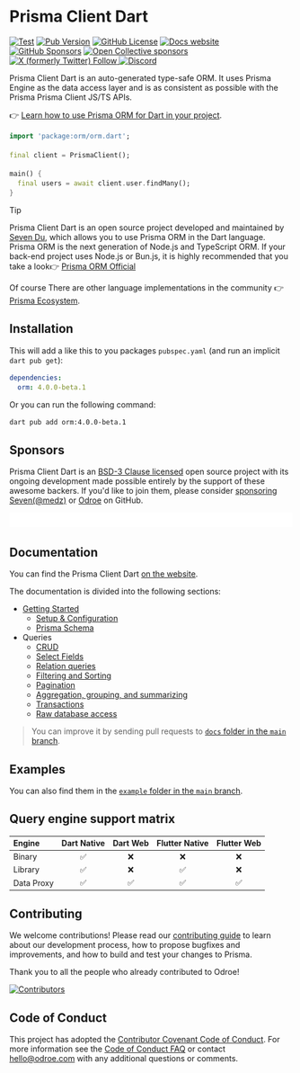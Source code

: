 # Prisma Client Dart

[![Test](https://github.com/medz/prisma-dart/actions/workflows/test.yml/badge.svg)](https://github.com/medz/prisma-dart/actions/workflows/test.yml)
[![Pub Version](https://img.shields.io/pub/v/orm?include_prereleases)](https://pub.dev/packages/orm)
[![GitHub License](https://img.shields.io/github/license/medz/prisma-dart)](https://github.com/medz/prisma-dart/blob/main/LICENSE)
[![Docs website](https://img.shields.io/badge/docs-prisma.pub-brightgreen)](https://prisma.pub/)
[![GitHub Sponsors](https://img.shields.io/github/sponsors/medz?label=github%20sponsors)](https://github.com/sponsors/medz)
[![Open Collective sponsors](https://img.shields.io/opencollective/sponsors/openodroe?label=open%20collective)](https://opencollective.com/openodroe)
[![X (formerly Twitter) Follow](https://img.shields.io/twitter/follow/shiweidu)
](https://twitter.com/shiweidu)
[![Discord](https://img.shields.io/discord/1035043284457881620?label=discord)](https://discord.gg/ms2X9TQMR8)

Prisma Client Dart is an auto-generated type-safe ORM. It uses Prisma Engine as the data access layer and is as consistent as possible with the Prisma Prisma Client JS/TS APIs.

👉 [Learn how to use Prisma ORM for Dart in your project](https://prisma.pub/).

```dart
import 'package:orm/orm.dart';

final client = PrismaClient();

main() {
  final users = await client.user.findMany();
}
```

> [!TIP]
> Prisma Client Dart is an open source project developed and maintained by [Seven Du](https://github.com/medz), which allows you to use Prisma ORM in the Dart language. Prisma ORM is the next generation of Node.js and TypeScript ORM. If your back-end project uses Node.js or Bun.js, it is highly recommended that you take a look👉 [Prisma ORM Official](https://prisma.io/)
>
> Of course There are other language implementations in the community 👉 [Prisma Ecosystem](https://www.prisma.io/ecosystem/).

## Installation

This will add a like this to you packages `pubspec.yaml` (and run an implicit `dart pub get`):

```yaml
dependencies:
  orm: 4.0.0-beta.1
```

Or you can run the following command:

```bash
dart pub add orm:4.0.0-beta.1
```

## Sponsors

Prisma Client Dart is an [BSD-3 Clause licensed](https://github.com/medz/prisma-dart/blob/main/LICENSE) open source project with its ongoing development made possible entirely by the support of these awesome backers. If you'd like to join them, please consider [sponsoring Seven(@medz)](https://github.com/sponsors/medz) or [Odroe](https://opencollective.com/openodroe) on GitHub.

<p align="center">
  <a target="_blank" href="https://github.com/sponsors/odroe#sponsors">
    <img alt="sponsors" src="https://github.com/odroe/.github/raw/main/sponsors.svg">
  </a>
</p>

## Documentation

You can find the Prisma Client Dart [on the website](https://prisma.pub).

The documentation is divided into the following sections:

- [Getting Started](https://prisma.pub/getting-started/)
  - [Setup & Configuration](https://prisma.pub/getting-started/setup.html)
  - [Prisma Schema](https://prisma.pub/getting-started/schema.html)
- Queries
  - [CRUD](https://prisma.pub/queries/crud.html)
  - [Select Fields](https://prisma.pub/queries/select-fields.html)
  - [Relation queries](https://prisma.pub/queries/relation-queries.html)
  - [Filtering and Sorting](https://prisma.pub/queries/filtering-and-sorting.html)
  - [Pagination](https://prisma.pub/queries/pagination.html)
  - [Aggregation, grouping, and summarizing](https://prisma.pub/queries/aggregation-grouping-summarizing.html)
  - [Transactions](https://prisma.pub/queries/transactions.html)
  - [Raw database access](https://prisma.pub/queries/raw-database-access.html)

> You can improve it by sending pull requests to [`docs` folder in the `main` branch](https://github.com/odroe/prisma-dart/tree/main/docs).

## Examples

You can also find them in the [`example` folder in the `main` branch](https://github.com/odroe/prisma-dart/tree/main/example).

## Query engine support matrix

| Engine     | Dart Native | Dart Web | Flutter Native | Flutter Web |
| :--------- | :---------: | :------: | :------------: | :---------: |
| Binary     |     ✅      |    ❌    |       ❌       |     ❌      |
| Library    |     ✅      |    ❌    |       ✅       |     ❌      |
| Data Proxy |     ✅      |    ✅    |       ✅       |     ✅      |

## Contributing

We welcome contributions! Please read our [contributing guide](CONTRIBUTING.md) to learn about our development process, how to propose bugfixes and improvements, and how to build and test your changes to Prisma.

Thank you to all the people who already contributed to Odroe!

[![Contributors](https://opencollective.com/openodroe/contributors.svg?width=890)](https://github.com/odroe/prisma-dart/graphs/contributors)

## Code of Conduct

This project has adopted the [Contributor Covenant Code of Conduct](CODE_OF_CONDUCT.md). For more information see the [Code of Conduct FAQ](https://www.contributor-covenant.org/faq) or contact [hello@odroe.com](mailto:hello@odroe.com) with any additional questions or comments.
